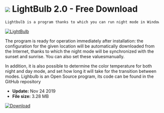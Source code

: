 # ![](https://cdn.softexe.net/static/icon/win.gif) LightBulb 2.0 - Free Download

```sh
Lightbulb is a program thanks to which you can run night mode in Windows. Blue light emission will be limited in this way, so that using the computer after sunset will have less impact on sleep hygiene and eyesight.
```
[![LightBulb](https://gallery.dpcdn.pl/imgc/Tools/75403/g_-_420x350_1.5_-_x20170423105038_0.png)](https://softexe.net/win/system/control/lightbulb:agcc.html)

The program is ready for operation immediately after installation: the configuration for the given location will be automatically downloaded from the Internet, thanks to which the night mode will be synchronized with the sunset and sunrise. You can also set these values ​​manually.
 
 In addition, it is also possible to determine the color temperature for both night and day mode, and set how long it will take for the transition between modes. Lighbulb is an Open Source program, its code can be found in the GitHub repository


- **Update:** Nov 24 2019
- **File size:** 3.28 MB

[![Download](https://cdn.softexe.net/static/img/download.png)](https://softexe.net/win/system/control/lightbulb:agcc.html)

